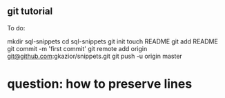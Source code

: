 ## git tutorial

To do:

   mkdir sql-snippets
   cd sql-snippets
   git init
   touch README
   git add README
   git commit -m 'first commit'
   git remote add origin git@github.com:gkazior/snippets.git
   git push -u origin master

# question: how to preserve lines